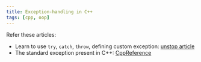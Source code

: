 ```yaml
---
title: Exception-handling in C++
tags: [cpp, oop]
---
```


Refer these articles:

- Learn to use `try`, `catch`, `throw`, defining custom exception: [unstop article](https://unstop.com/blog/cpp-exception-handling)
- The standard exception present in C++: [CppReference](https://en.cppreference.com/w/cpp/error/exception#standard-exceptions)

<!-- TODO: Expand with illustrative examples -->
